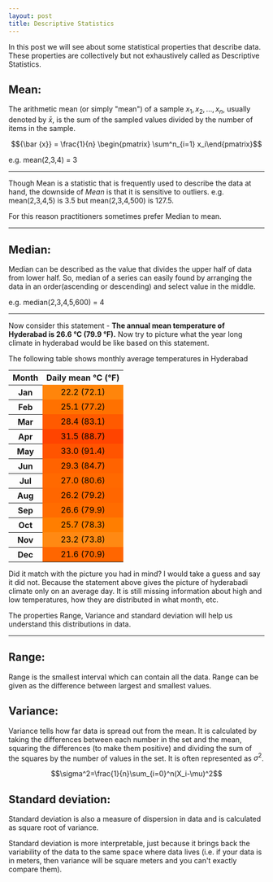 ```yaml
---
layout: post
title: Descriptive Statistics
---
```

In this post we will see about some statistical properties that describe data. These properties are collectively but not exhaustively called as Descriptive Statistics.

## Mean:
The arithmetic mean (or simply "mean") of a sample ${\displaystyle x_{1},x_{2},\ldots ,x_{n}}$, usually denoted by ${\displaystyle {\bar {x}}}$, is the sum of the sampled values divided by the number of items in the sample.

$${\bar {x}} = \frac{1}{n} \begin{pmatrix} \sum^n_{i=1} x_i\end{pmatrix}$$

e.g. mean(2,3,4) = 3

---

Though Mean is a statistic that is frequently used to describe the data at hand, the downside of *Mean* is that it is sensitive to outliers. e.g. mean(2,3,4,5) is 3.5 but mean(2,3,4,500) is 127.5.

For this reason practitioners sometimes prefer Median to mean.

---
## Median:
Median can be described as the value that divides the upper half of data from lower half. So, median of a series can easily found by arranging the data in an order(ascending or descending) and select value in the middle.

e.g. median(2,3,4,5,600) = 4

----

Now consider this statement - **The annual mean temperature of Hyderabad is 26.6 °C (79.9 °F).** Now try to picture what the year long climate in hyderabad would be like based on this statement.

The following table shows monthly average temperatures in Hyderabad

<table style="margin: 0px auto;">
<tbody>
<tr>
<th scope="row">Month</th>
<th style="height: 16px; text-align: center;" scope="row">Daily mean &deg;C (&deg;F)</th>
</tr>
<tr style="text-align: center;">
<th scope="col">Jan</th>
<td style="background: #FF850B; color: #000000;">22.2  (72.1)</td>
</tr>
<tr style="text-align: center;">
<th scope="col">Feb</th>
<td style="background: #FF7100; color: #000000;">25.1  (77.2)</td>
</tr>
<tr style="text-align: center;">
<th scope="col">Mar</th>
<td style="background: #FF5A00; color: #000000;">28.4  (83.1)</td>
</tr>
<tr style="text-align: center;">
<th scope="col">Apr</th>
<td style="background: #FF4400; color: #000000;">31.5  (88.7)</td>
</tr>
<tr style="text-align: center;">
<th scope="col">May</th>
<td style="background: #FF5400; color: #000000;">33.0 (91.4)</td>
</tr>
<tr style="text-align: center;">
<th scope="col">Jun</th>
<td style="background: #FF6300; color: #000000;">29.3 (84.7)</td>
</tr>
<tr style="text-align: center;">
<th scope="col">Jul</th>
<td style="background: #FF6900; color: #000000;">27.0 (80.6)</td>
</tr>
<tr style="text-align: center;">
<th scope="col">Aug</th>
<td style="background: #FF6600; color: #000000;">26.2 (79.2)</td>
</tr>
<tr style="text-align: center;">
<th scope="col">Sep</th>
<td style="background: #FF6C00; color: #000000;">26.6 (79.9)</td>
</tr>
<tr style="text-align: center;">
<th scope="col">Oct</th>
<td style="background: #FF7E00; color: #000000;">25.7 (78.3)</td>
</tr>
<tr style="text-align: center;">
<th scope="col">Nov</th>
<td style="background: #FF8913; color: #000000;">23.2 (73.8) </td>
</tr>
<tr style="text-align: center;">
<th scope="col">Dec</th>
<td style="background: #FF6600; color: #000000; border-left-width: medium;">21.6  (70.9)</td>
</tr>
</tbody>
</table>


Did it match with the picture you had in mind? I would take a guess and say it did not. Because the statement above gives the picture of hyderabadi climate only on an average day. It is still missing information about high and low temperatures, how they are distributed in what month, etc.

The properties Range, Variance and standard deviation will help us understand this distributions in data.

----

## Range:
 Range is the smallest interval which can contain all the data. Range can be given as the difference between largest and smallest values.


## Variance:
Variance tells how far data is spread out from the mean. It is calculated by taking the differences between each number in the set and the mean, squaring the differences (to make them positive) and dividing the sum of the squares by the number of values in the set. It is often represented as $\sigma^2$.

$$\sigma^2=\frac{1}{n}\sum_{i=0}^n(X_i-\mu)^2$$

## Standard deviation:

Standard deviation is also a measure of dispersion in data and is calculated as square root of variance.

<!-- We can see in the equation of variance that we are squaring the difference making the units squared of the base data units. This might distort the information. -->

Standard deviation is more interpretable, just because it brings back the variability of the data to the same space where data lives (i.e. if your data is in meters, then variance will be square meters and you can't exactly compare them).
